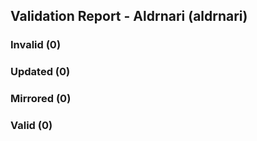 ## Validation Report - Aldrnari (aldrnari)


### Invalid (0)
### Updated (0)
### Mirrored (0)
### Valid (0)

